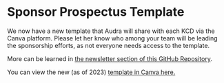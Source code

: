 
# Sponsor Prospectus Template
We now have a new template that Audra will share with each KCD via the Canva platform. Please let her know who among your team will be leading the sponsorship efforts, as not everyone needs access to the template.

More can be learned in [the newsletter section of this GitHub Repository](https://github.com/cncf/kubernetes-community-days/blob/main/newsletter-updates.md).

You can view the new (as of 2023) [template in Canva here.](https://www.canva.com/design/DAF-wyJJFu8/XDebeg17BmbIlil_kN5QUA/edit?)

